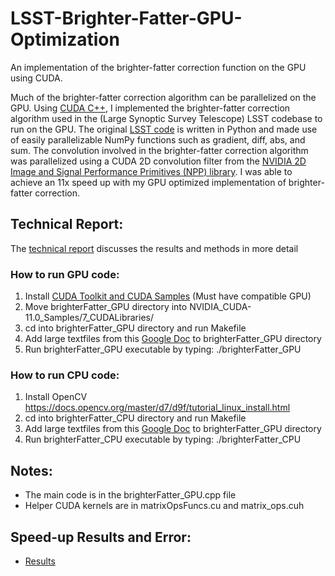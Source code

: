 # LSST-Brighter-Fatter-GPU-Optimization
An implementation of the brighter-fatter correction function on the GPU using CUDA.

Much of the brighter-fatter correction algorithm can be parallelized on the GPU. Using [CUDA C++](https://developer.nvidia.com/cuda-toolkit), I implemented the brighter-fatter correction algorithm used in the (Large Synoptic Survey Telescope) LSST codebase to run on the GPU. The original [LSST code](https://github.com/lsst/ip_isr/blob/master/python/lsst/ip/isr/isrFunctions.py) is written in Python and made use of easily parallelizable NumPy functions such as gradient, diff, abs, and sum. The convolution involved in the brighter-fatter correction algorithm was parallelized using a CUDA 2D convolution filter from the [NVIDIA 2D Image and Signal Performance Primitives (NPP) library](https://docs.nvidia.com/cuda/npp/group__image__filter.html#CommonFilterParameters). I was able to achieve an 11x speed up with my GPU optimized implementation of brighter-fatter correction.

## Technical Report:
The [technical report](https://home.fnal.gov/~mwang/lsst/adriel/RTN-015.pdf) discusses the results and methods in more detail

### How to run GPU code:

1. Install [CUDA Toolkit and CUDA Samples](https://docs.nvidia.com/cuda/cuda-samples/index.html#getting-started-with-cuda-samples) (Must have compatible GPU)
2. Move brighterFatter_GPU directory into NVIDIA_CUDA-11.0_Samples/7_CUDALibraries/
3. cd into brighterFatter_GPU directory and run Makefile
4. Add large textfiles from this [Google Doc](https://drive.google.com/drive/folders/1fT29teYEGMKKnsA0HxbufQlmHB_CMpWU?usp=sharing) to brighterFatter_GPU directory
4. Run brighterFatter_GPU executable by typing: ./brighterFatter_GPU

### How to run CPU code:

1. Install OpenCV https://docs.opencv.org/master/d7/d9f/tutorial_linux_install.html
2. cd into brighterFatter_CPU directory and run Makefile
3. Add large textfiles from this [Google Doc](https://drive.google.com/drive/folders/1fT29teYEGMKKnsA0HxbufQlmHB_CMpWU?usp=sharing) to brighterFatter_GPU directory
4. Run brighterFatter_CPU executable by typing: ./brighterFatter_CPU

## Notes:
- The main code is in the brighterFatter_GPU.cpp file
- Helper CUDA kernels are in matrixOpsFuncs.cu and matrix_ops.cuh

## Speed-up Results and Error:
- [Results](https://docs.google.com/spreadsheets/d/1lHfqa3vAcOzV9VrahLMfkYolysIajMqwmt9a368h-rA/edit?usp=sharing)

